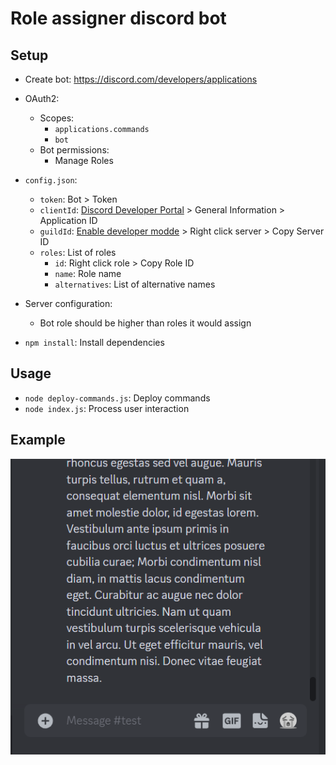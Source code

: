 # Role assigner discord bot

## Setup

* Create bot: https://discord.com/developers/applications

* OAuth2:
  * Scopes:
    * `applications.commands`
    * `bot`
  * Bot permissions:
    * Manage Roles

* `config.json`:
  * `token`: Bot > Token
  * `clientId`: [Discord Developer Portal](https://discord.com/developers/applications) > General Information > Application ID
  * `guildId`: [Enable developer modde](https://support.discord.com/hc/en-us/articles/206346498) > Right click server > Copy Server ID
  * `roles`: List of roles
    * `id`: Right click role > Copy Role ID
    * `name`: Role name
    * `alternatives`: List of alternative names

* Server configuration:
  * Bot role should be higher than roles it would assign

* `npm install`: Install dependencies

## Usage

* `node deploy-commands.js`: Deploy commands
* `node index.js`: Process user interaction

## Example

![Example](example.apng)